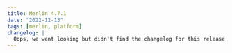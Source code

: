 ```yaml
---
title: Merlin 4.7.1
date: "2022-12-13"
tags: [merlin, platform]
changelog: |
  Oops, we went looking but didn't find the changelog for this release 🙈
---
```

